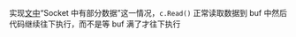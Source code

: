实现[文中](https://time.geekbang.org/column/article/481908)“Socket 中有部分数据”这一情况，`c.Read()` 正常读取数据到 buf 中然后代码继续往下执行，而不是等 buf 满了才往下执行